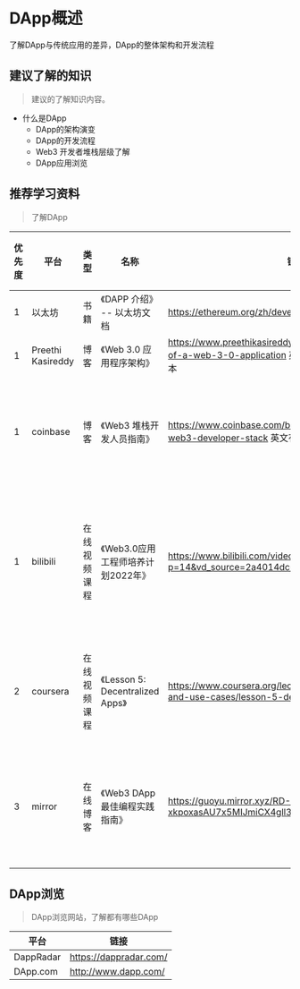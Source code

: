 # DApp概述
了解DApp与传统应用的差异，DApp的整体架构和开发流程

## 建议了解的知识
> 建议的了解知识内容。

- 什么是DApp
  - DApp的架构演变
  - DApp的开发流程
  - Web3 开发者堆栈层级了解
  - DApp应用浏览


## 推荐学习资料
> 了解DApp

| 优先度 | 平台 | 类型 | 名称 | 链接 | 推荐指数 | 备注 |
| --- | --- | --- | --- | --- | --- | --- |
| 1 | 以太坊 | 书籍 | 《DAPP 介绍》 -- 以太坊文档 | https://ethereum.org/zh/developers/docs/dapps/ | 7.5 | 以太坊官网DApp介绍。|
| 1 | Preethi Kasireddy | 博客 | 《Web 3.0 应用程序架构》 | https://www.preethikasireddy.com/post/the-architecture-of-a-web-3-0-application 英文有困难，可以按标题搜中文版本 | 8 | DApp应用程序架构演变。|
| 1 | coinbase | 博客 | 《Web3 堆栈开发人员指南》 | https://www.coinbase.com/blog/a-simple-guide-to-the-web3-developer-stack 英文有困难，可以按标题搜中文版本 | 8 | coinbase出品的Web3开发人员工具堆栈指南，2022年9月，相对新。|
| 1 | bilibili | 在线视频课程 | 《Web3.0应用工程师培养计划2022年》 | https://www.bilibili.com/video/BV1yD4y1C7we?p=14&vd_source=2a4014dc01345e3daf837989466323d0 | 7.5 | 火大教育于佳宁、方军和李慧等名师团队在开课吧推出《Web3.0应用工程师培养计划》，可以阅读DApp介绍部分。 |
| 2 | coursera | 在线视频课程 | 《Lesson 5: Decentralized Apps》 | https://www.coursera.org/lecture/blockchain-foundations-and-use-cases/lesson-5-decentralized-apps-KBn5C | 7 | 实际是Consensys学院出品的课程部分，讲解DApp基础概念，可开中文字幕。 |
| 3 | mirror | 在线博客 | 《Web3 DApp 最佳编程实践指南》 | https://guoyu.mirror.xyz/RD-xkpoxasAU7x5MIJmiCX4gll3Cs0pAd5iM258S1Ek | 7.5 | 原字节名人郭宇的Web3 DApp最佳编程实践指南，带你了解DApp开发的最佳堆栈。 |

## DApp浏览
> DApp浏览网站，了解都有哪些DApp

| 平台 | 链接 |
| --- | --- | 
| DappRadar | https://dappradar.com/ | 
| DApp.com | http://www.dapp.com/ | 